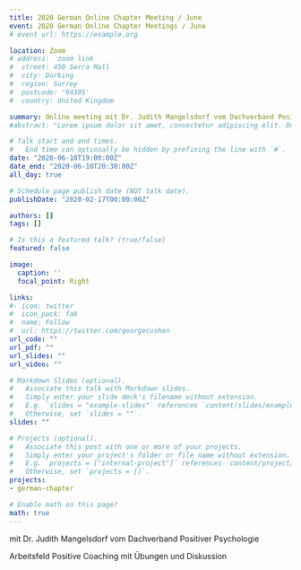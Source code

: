 ```yaml
---
title: 2020 German Online Chapter Meeting / June
event: 2020 German Online Chapter Meetings / June
# event_url: https://example.org

location: Zoom
# address:  zoom link
#  street: 450 Serra Mall
#  city: Dorking 
#  region: Surrey
#  postcode: '94305'
#  country: United Kingdom

summary: Online meeting mit Dr. Judith Mangelsdorf vom Dachverband Positiver Psychologie
#abstract: "Lorem ipsum dolor sit amet, consectetur adipiscing elit. Duis posuere tellusac convallis placerat. Proin tincidunt magna sed ex sollicitudin condimentum. Sed ac faucibus dolor, scelerisque sollicitudin nisi. Cras purus urna, suscipit quis sapien eu, pulvinar tempor diam."

# Talk start and end times.
#   End time can optionally be hidden by prefixing the line with `#`.
date: "2020-06-10T19:00:00Z"
date_end: "2020-06-10T20:30:00Z"
all_day: true

# Schedule page publish date (NOT talk date).
publishDate: "2020-02-17T00:00:00Z"

authors: []
tags: []

# Is this a featured talk? (true/false)
featured: false

image:
  caption: ''
  focal_point: Right

links:
#- icon: twitter
#  icon_pack: fab
#  name: Follow
#  url: https://twitter.com/georgecushen
url_code: ""
url_pdf: ""
url_slides: ""
url_video: ""

# Markdown Slides (optional).
#   Associate this talk with Markdown slides.
#   Simply enter your slide deck's filename without extension.
#   E.g. `slides = "example-slides"` references `content/slides/example-slides.md`.
#   Otherwise, set `slides = ""`.
slides: ""

# Projects (optional).
#   Associate this post with one or more of your projects.
#   Simply enter your project's folder or file name without extension.
#   E.g. `projects = ["internal-project"]` references `content/project/deep-learning/index.md`.
#   Otherwise, set `projects = []`.
projects:
- german-chapter

# Enable math on this page?
math: true
---
```

mit Dr. Judith Mangelsdorf vom Dachverband Positiver Psychologie

Arbeitsfeld Positive Coaching mit Übungen und Diskussion 